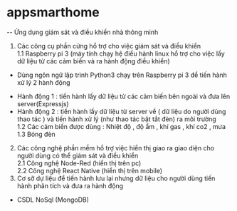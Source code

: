 # appsmarthome
-- Ứng dụng giám sát và điều khiển nhà thông minh <br/>
1. Các công cụ phần cứng hổ trợ cho việc giám sát và điều khiển <br/>
1.1 Raspberry pi 3 (máy tính chạy hệ điều hành linux hổ trợ cho việc lấy dữ liệu từ các cảm biến và ra hành động điều khiển) <br/>
- Dùng ngôn ngữ lập trình Python3 chạy trên Raspberry pi 3 để tiến hành xử lý 2 hành động <br/>
+ Hành động 1 : tiến hành lấy dữ liệu từ các cảm biến bên ngoài và đưa lên server(Expressjs) <br/>
+ Hành động 2 : tiền hành lấy dữ liệu từ server về ( dữ liệu do người dùng thao tác ) và tiến hành xử lý (như thao tác bật tắt đèn) ra môi trường <br/>
1.2 Các cảm biến được dùng : Nhiệt độ , độ ẩm , khí gas , khí co2 , mưa <br/>
1.3 Bóng đèn <br/>
2. Các công nghệ phần mềm hổ trợ việc hiển thị giao ra giao diện cho người dùng có thể giám sát và điều khiển <br/>
2.1 Công nghệ Node-Red (hiển thị trên pc) <br/>
2.2 Công nghệ React Native (hiển thị trên mobile) <br/>
3. Cơ sỡ dự liệu để tiến hành lưu lại nhưng dữ liệu cho người dùng tiến hành phân tích và đưa ra hành động <br/>
- CSDL NoSql (MongoDB)


